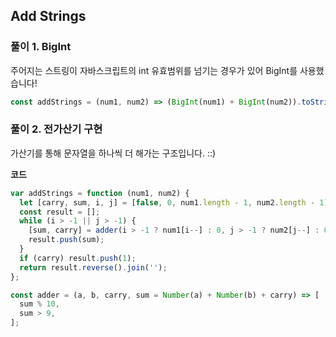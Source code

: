## Add Strings

### 풀이 1. BigInt

주어지는 스트링이 자바스크립트의 int 유효범위를 넘기는 경우가 있어 BigInt를 사용했습니다!

```js
const addStrings = (num1, num2) => (BigInt(num1) + BigInt(num2)).toString();
```

### 풀이 2. 전가산기 구현

가산기를 통해 문자열을 하나씩 더 해가는 구조입니다. ::)

**코드**

```js
var addStrings = function (num1, num2) {
  let [carry, sum, i, j] = [false, 0, num1.length - 1, num2.length - 1];
  const result = [];
  while (i > -1 || j > -1) {
    [sum, carry] = adder(i > -1 ? num1[i--] : 0, j > -1 ? num2[j--] : 0, carry);
    result.push(sum);
  }
  if (carry) result.push(1);
  return result.reverse().join('');
};

const adder = (a, b, carry, sum = Number(a) + Number(b) + carry) => [
  sum % 10,
  sum > 9,
];
```
